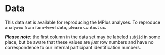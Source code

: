 # Data

This data set is available for reproducing the MPlus analyses. To reproduce analyses from item-level data, please contact us.

***Please note:*** the first column in the data set may be labeled `subjid` in some place, but be aware that these values are *just* row numbers and have no correspondence to our internal participant identification numbers.
